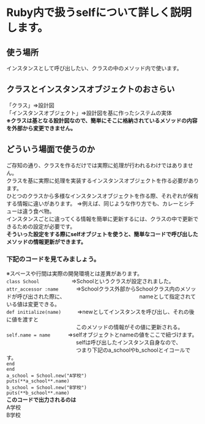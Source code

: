 # Ruby内で扱うselfについて詳しく説明します。
## 使う場所
インスタンスとして呼び出したい、クラスの中のメソッド内で使います。
## クラスとインスタンスオブジェクトのおさらい  
「クラス」⇒設計図    
「インスタンスオブジェクト」⇒設計図を基に作ったシステムの実体    
**※クラスは基となる設計図なので、簡単にそこに格納されているメソッドの内容を外部から変更できません。**
## どういう場面で使うのか
ご存知の通り、クラスを作るだけでは実際に処理が行われるわけではありません。    
クラスを基に実際に処理を実装するインスタンスオブジェクトを作る必要があります。    
ひとつのクラスから多様なインスタンスオブジェクトを作る際、それぞれが保有する情報に違いがあります。
⇒例えば、同じような作り方でも、カレーとシチューは違う食べ物。    
インスタンスごとに違ってくる情報を簡単に更新するには、クラスの中で更新できるための設定が必要です。    
**そういった設定をする際にselfオブジェトを使うと、簡単なコードで呼び出したメソッドの情報更新ができます。**
### 下記のコードを見てみましょう。    
※スペースや行間は実際の開発環境とは差異があります。    
`class School`　　　　　　⇒Schoolというクラスが設定されました。    
`attr_accessor :name`　　　 ⇒Schoolクラス外部からSchoolクラス内のメソッドが呼び出された際に、   
<span>　　　　　　　　　　　　　</span>nameとして指定されている値は変更できる。    
`def initialize(name)`　　　⇒newとしてインスタンスを呼び出し、それの後に値を渡すと    
<span>　　　　　　　　　　　　　</span>このメソッドの情報がその値に更新される。    
`self.name = name`　　　       ⇒selfオブジェクトとnameの値をここで紐づけます。   
<span>　　　　　　　　　　　　　</span>selfは呼び出したインスタンス自身なので、   
<span>　　　　　　　　　　　　　</span>つまり下記のa_schoolやb_schoolとイコールです。    
`end`    
`end`    
`a_school = School.new("A学校")`    
`puts(**a_school**.name)`     
`b_school = School.new("B学校")`    
`puts(**b_school**.name)`    
**このコードで出力されるのは**   
A学校   
B学校
